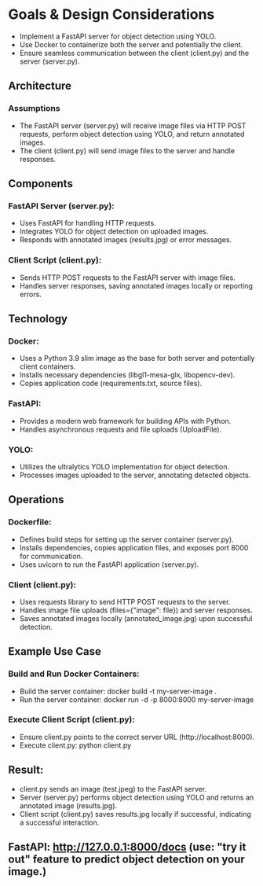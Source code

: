 # Goals & Design Considerations

- Implement a FastAPI server for object detection using YOLO.
- Use Docker to containerize both the server and potentially the client.
- Ensure seamless communication between the client (client.py) and the server (server.py).

## Architecture

### Assumptions
- The FastAPI server (server.py) will receive image files via HTTP POST requests, perform object detection using YOLO, and return annotated images.
- The client (client.py) will send image files to the server and handle responses.

## Components
### FastAPI Server (server.py):

- Uses FastAPI for handling HTTP requests.
- Integrates YOLO for object detection on uploaded images.
- Responds with annotated images (results.jpg) or error messages.

### Client Script (client.py):

- Sends HTTP POST requests to the FastAPI server with image files.
- Handles server responses, saving annotated images locally or reporting errors.

## Technology

### Docker:

- Uses a Python 3.9 slim image as the base for both server and potentially client containers.
- Installs necessary dependencies (libgl1-mesa-glx, libopencv-dev).
- Copies application code (requirements.txt, source files).

### FastAPI:

- Provides a modern web framework for building APIs with Python.
- Handles asynchronous requests and file uploads (UploadFile).

### YOLO:

- Utilizes the ultralytics YOLO implementation for object detection.
- Processes images uploaded to the server, annotating detected objects.

## Operations

### Dockerfile:

- Defines build steps for setting up the server container (server.py).
- Installs dependencies, copies application files, and exposes port 8000 for communication.
- Uses uvicorn to run the FastAPI application (server.py).

### Client (client.py):

- Uses requests library to send HTTP POST requests to the server.
- Handles image file uploads (files={"image": file}) and server responses.
- Saves annotated images locally (annotated_image.jpg) upon successful detection.

## Example Use Case

### Build and Run Docker Containers:

- Build the server container: docker build -t my-server-image .
- Run the server container: docker run -d -p 8000:8000 my-server-image

### Execute Client Script (client.py):

- Ensure client.py points to the correct server URL (http://localhost:8000).
- Execute client.py: python client.py

## Result:

- client.py sends an image (test.jpeg) to the FastAPI server.
- Server (server.py) performs object detection using YOLO and returns an annotated image (results.jpg).
- Client script (client.py) saves results.jpg locally if successful, indicating a successful interaction.

## FastAPI: http://127.0.0.1:8000/docs (use: "try it out" feature to predict object detection on your image.)